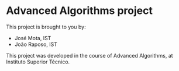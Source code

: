 # Advanced Algorithms project

This project is brought to you by:
* José Mota, IST
* João Raposo, IST

This project was developed in the course of Advanced Algorithms, at Instituto Superior Técnico.
